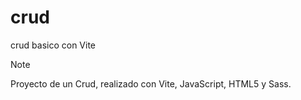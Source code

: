 # crud
crud basico con Vite

> [!NOTE]
> Proyecto de un Crud, realizado con Vite, JavaScript, HTML5 y Sass.